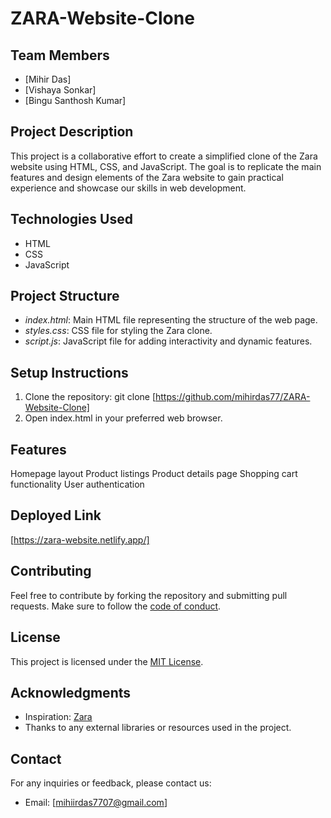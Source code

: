 # ZARA-Website-Clone

## Team Members
- [Mihir Das]
- [Vishaya Sonkar] 
- [Bingu Santhosh Kumar]

## Project Description
This project is a collaborative effort to create a simplified clone of the Zara website using HTML, CSS, and JavaScript. The goal is to replicate the main features and design elements of the Zara website to gain practical experience and showcase our skills in web development.

## Technologies Used
- HTML
- CSS
- JavaScript

## Project Structure
- *index.html*: Main HTML file representing the structure of the web page.
- *styles.css*: CSS file for styling the Zara clone.
- *script.js*: JavaScript file for adding interactivity and dynamic features.

## Setup Instructions
1. Clone the repository: git clone [https://github.com/mihirdas77/ZARA-Website-Clone]
2. Open index.html in your preferred web browser.

## Features
Homepage layout
Product listings
Product details page
Shopping cart functionality
User authentication 

## Deployed Link
   [https://zara-website.netlify.app/]

## Contributing
Feel free to contribute by forking the repository and submitting pull requests. Make sure to follow the [code of conduct](CODE_OF_CONDUCT.md).

## License
This project is licensed under the [MIT License](LICENSE).

## Acknowledgments
- Inspiration: [Zara](https://www.zara.com/)
- Thanks to any external libraries or resources used in the project.

## Contact
For any inquiries or feedback, please contact us:
- Email: [mihiirdas7707@gmail.com]
